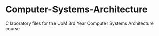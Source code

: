 # Computer-Systems-Architecture
C laboratory files for the UoM 3rd Year Computer Systems Architecture course
